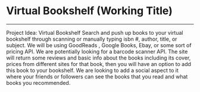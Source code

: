 # Virtual Bookshelf (Working Title)

------------

Project Idea: Virtual Bookshelf
Search and push up books to your virtual bookshelf through scanning or manually typing isbn #, author, title, or subject. 
We will be using GoodReads , Google Books, Ebay,  or some sort of pricing API. We are potentially looking for a barcode scanner API. 
The site will return some reviews and basic info about the books including its cover, prices from different sites for that book, then you will have an option to add this book to your bookshelf. We are looking to add a social aspect to it where your friends or followers can see the books that you read and what books you recommended.
